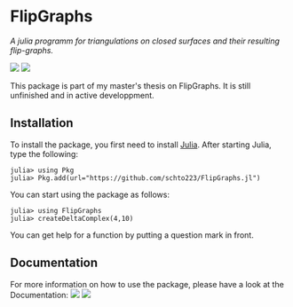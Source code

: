 # FlipGraphs
*A julia programm for triangulations on closed surfaces and their resulting flip-graphs.*
<!--
| **Documentation**                                                         | **Build Status**                                      |
|:-------------------------------------------------------------------------:|:-----------------------------------------------------:|
| [![][docs-stable-img]][docs-stable-url] [![][docs-dev-img]][docs-dev-url] | [![][ga-img]][ga-url] [![][codecov-img]][codecov-url] |
-->
[![](https://img.shields.io/badge/docs-stable-blue.svg)](https://schto223.github.io/FlipGraphs.jl/stable)
[![](https://img.shields.io/badge/docs-dev-blue.svg)](https://schto223.github.io/FlipGraphs.jl/dev)

This package is part of my master's thesis on FlipGraphs. It is still unfinished and in active developpment.

## Installation

To install the package, you first need to install [Julia](https://julialang.org). 
After starting Julia, type the following:

```julia-repl
julia> using Pkg 
julia> Pkg.add(url="https://github.com/schto223/FlipGraphs.jl")
```

You can start using the package as follows:

```julia-repl
julia> using FlipGraphs
julia> createDeltaComplex(4,10)
```

You can get help for a function by putting a question mark in front.


## Documentation

For more information on how to use the package, please have a look at the Documentation:
[![](https://img.shields.io/badge/docs-stable-blue.svg)](https://schto223.github.io/FlipGraphs.jl/stable)
[![](https://img.shields.io/badge/docs-dev-blue.svg)](https://schto223.github.io/FlipGraphs.jl/dev)
